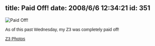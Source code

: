 title: Paid Off!
date: 2008/6/6 12:34:21
id: 351
---
![Paid Off!](/journal_images/z3-journal.jpg)

<font face="Arial">As of this past Wednesday, my Z3 was completely paid off!</font>

<font face="Arial">[Z3 Photos](PhotoAlbum.aspx?ID=Z3)</font>